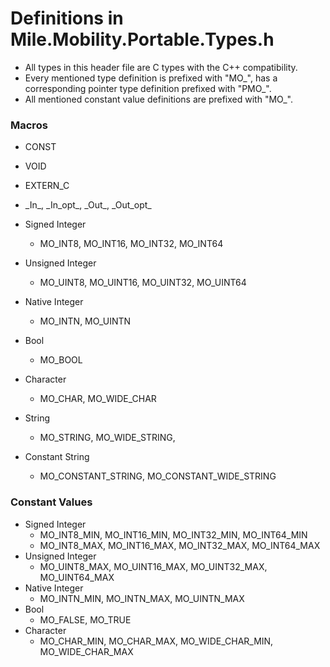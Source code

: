 ﻿# Definitions in Mile.Mobility.Portable.Types.h

- All types in this header file are C types with the C++ compatibility.
- Every mentioned type definition is prefixed with "MO_", has a corresponding
  pointer type definition prefixed with "PMO_".
- All mentioned constant value definitions are prefixed with "MO_".

### Macros

- CONST
- VOID
- EXTERN_C
- \_In\_, \_In\_opt\_, \_Out\_, \_Out\_opt\_

- Signed Integer
  - MO_INT8, MO_INT16, MO_INT32, MO_INT64
- Unsigned Integer
  - MO_UINT8, MO_UINT16, MO_UINT32, MO_UINT64
- Native Integer
  - MO_INTN, MO_UINTN
- Bool
  - MO_BOOL
- Character 
  - MO_CHAR, MO_WIDE_CHAR
- String
  - MO_STRING, MO_WIDE_STRING, 
- Constant String
  - MO_CONSTANT_STRING, MO_CONSTANT_WIDE_STRING

### Constant Values

- Signed Integer 
  - MO_INT8_MIN, MO_INT16_MIN, MO_INT32_MIN, MO_INT64_MIN
  - MO_INT8_MAX, MO_INT16_MAX, MO_INT32_MAX, MO_INT64_MAX
- Unsigned Integer
  - MO_UINT8_MAX, MO_UINT16_MAX, MO_UINT32_MAX, MO_UINT64_MAX
- Native Integer
  - MO_INTN_MIN, MO_INTN_MAX, MO_UINTN_MAX
- Bool
  - MO_FALSE, MO_TRUE
- Character 
  - MO_CHAR_MIN, MO_CHAR_MAX, MO_WIDE_CHAR_MIN, MO_WIDE_CHAR_MAX
